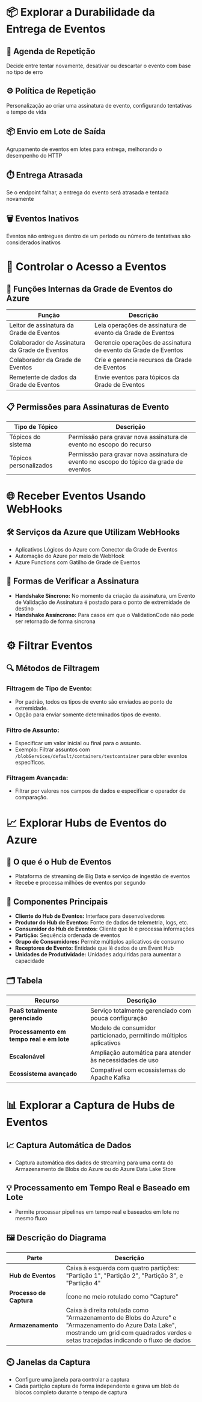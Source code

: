 # 📦 Explorar a Durabilidade da Entrega de Eventos

## 🔄 Agenda de Repetição
Decide entre tentar novamente, desativar ou descartar o evento com base no tipo de erro

## ⚙️ Política de Repetição
Personalização ao criar uma assinatura de evento, configurando tentativas e tempo de vida

## 📦 Envio em Lote de Saída
Agrupamento de eventos em lotes para entrega, melhorando o desempenho do HTTP

## ⏱️ Entrega Atrasada
Se o endpoint falhar, a entrega do evento será atrasada e tentada novamente

## 🗑️ Eventos Inativos
Eventos não entregues dentro de um período ou número de tentativas são considerados inativos

# 🔐 Controlar o Acesso a Eventos

## 🔑 Funções Internas da Grade de Eventos do Azure
| Função | Descrição |
| --- | --- |
| Leitor de assinatura da Grade de Eventos | Leia operações de assinatura de evento da Grade de Eventos |
| Colaborador de Assinatura da Grade de Eventos | Gerencie operações de assinatura de evento da Grade de Eventos |
| Colaborador da Grade de Eventos | Crie e gerencie recursos da Grade de Eventos |
| Remetente de dados da Grade de Eventos | Envie eventos para tópicos da Grade de Eventos |

## 📋 Permissões para Assinaturas de Evento
| Tipo de Tópico | Descrição |
| --- | --- |
| Tópicos do sistema | Permissão para gravar nova assinatura de evento no escopo do recurso |
| Tópicos personalizados | Permissão para gravar nova assinatura de evento no escopo do tópico da grade de eventos |

# 🌐 Receber Eventos Usando WebHooks

## 🛠️ Serviços da Azure que Utilizam WebHooks
- Aplicativos Lógicos do Azure com Conector da Grade de Eventos
- Automação do Azure por meio de WebHook
- Azure Functions com Gatilho de Grade de Eventos

## 🤝 Formas de Verificar a Assinatura
- **Handshake Síncrono:** No momento da criação da assinatura, um Evento de Validação de Assinatura é postado para o ponto de extremidade de destino
- **Handshake Assíncrono:** Para casos em que o ValidationCode não pode ser retornado de forma síncrona

# ⚙️ Filtrar Eventos

## 🔍 Métodos de Filtragem

### Filtragem de Tipo de Evento:
- Por padrão, todos os tipos de evento são enviados ao ponto de extremidade.
- Opção para enviar somente determinados tipos de evento.

### Filtro de Assunto:
- Especificar um valor inicial ou final para o assunto.
- Exemplo: Filtrar assuntos com `/blobServices/default/containers/testcontainer` para obter eventos específicos.

### Filtragem Avançada:
- Filtrar por valores nos campos de dados e especificar o operador de comparação.

# 📈 Explorar Hubs de Eventos do Azure

## 🌟 O que é o Hub de Eventos
- Plataforma de streaming de Big Data e serviço de ingestão de eventos
- Recebe e processa milhões de eventos por segundo

## 🔑 Componentes Principais
- **Cliente do Hub de Eventos:** Interface para desenvolvedores
- **Produtor do Hub de Eventos:** Fonte de dados de telemetria, logs, etc.
- **Consumidor do Hub de Eventos:** Cliente que lê e processa informações
- **Partição:** Sequência ordenada de eventos
- **Grupo de Consumidores:** Permite múltiplos aplicativos de consumo
- **Receptores de Evento:** Entidade que lê dados de um Event Hub
- **Unidades de Produtividade:** Unidades adquiridas para aumentar a capacidade

## 🗂️ Tabela
| Recurso | Descrição |
| --- | --- |
| **PaaS totalmente gerenciado** | Serviço totalmente gerenciado com pouca configuração |
| **Processamento em tempo real e em lote** | Modelo de consumidor particionado, permitindo múltiplos aplicativos |
| **Escalonável** | Ampliação automática para atender às necessidades de uso |
| **Ecossistema avançado** | Compatível com ecossistemas do Apache Kafka |

# 📊 Explorar a Captura de Hubs de Eventos

## 📈 Captura Automática de Dados
- Captura automática dos dados de streaming para uma conta do Armazenamento de Blobs do Azure ou do Azure Data Lake Store

## 💡 Processamento em Tempo Real e Baseado em Lote
- Permite processar pipelines em tempo real e baseados em lote no mesmo fluxo

## 🖼️ Descrição do Diagrama
| Parte | Descrição |
| --- | --- |
| **Hub de Eventos** | Caixa à esquerda com quatro partições: "Partição 1", "Partição 2", "Partição 3", e "Partição 4" |
| **Processo de Captura** | Ícone no meio rotulado como "Capture" |
| **Armazenamento** | Caixa à direita rotulada como "Armazenamento de Blobs do Azure" e "Armazenamento do Azure Data Lake", mostrando um grid com quadrados verdes e setas tracejadas indicando o fluxo de dados |

## ⏲️ Janelas da Captura
- Configure uma janela para controlar a captura
- Cada partição captura de forma independente e grava um blob de blocos completo durante o tempo de captura
